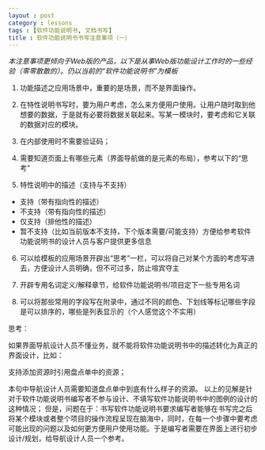 ```yaml
---
layout : post
category : lessons
tags : [软件功能说明书, 文档书写]
title : 软件功能说明书书写注意事项（一）
---
```


*本注意事项更倾向于Web版的产品，以下是从事Web版功能设计工作时的一些经验（零零散散的）。仍以当前的“软件功能说明书”为模板*

 1. 功能描述之应用场景中，重要的是场景，而不是界面操作。

 2. 在特性说明书写时，要为用户考虑，怎么来方便用户使用。让用户随时取到他想要的数据，于是就有必要将数据关联起来。写某一模块时，要考虑和它关联的数据对应的模块。

 3. 在内部使用时不需要验证码；

 4. 需要知道页面上有哪些元素（界面导航做的是元素的布局），参考以下的“思考”

 5. 特性说明中的描述（支持与不支持）

 + 支持（带有指向性的描述）
 + 不支持（带有指向性的描述）
 + 仅支持（排他性的描述）
 + 暂不支持（比如当前版本不支持，下个版本需要/可能支持）方便给参考软件功能说明书的设计人员与客户提供更多信息

 6. 可以给模板的应用场景开辟出“思考”一栏，可以将自己对某个方面的考虑写进去，方便设计人员明确，但不可过多，防止喧宾夺主

 7. 开辟专用名词定义/解释章节，给软件功能说明书/项目定下一些专用名词
 
 8. 可以将那些常用的字段写在附录中，通过不同的颜色、下划线等标记哪些字段是可以排序的，哪些是列表显示的（个人感觉这个不实用）

思考：

如果界面导航设计人员不懂业务，就不能将软件功能说明书中的描述转化为真正的界面设计，比如：

支持添加资源时引用盘点单中的资源；

本句中导航设计人员需要知道盘点单中到底有什么样子的资源。
以上的见解是针对于软件功能说明书编写者不参与设计、不填写软件功能说明书中的图例的设计的这种情况；
但是，问题在于：书写软件功能说明书要求编写者能够在书写完之后将某个模块或者整个项目的操作流程呈现在脑海中，同时，在每一个步骤中要考虑可能出现的问题以及如何更方便用户使用功能。于是编写者需要在界面上进行初步设计/规划，给导航设计人员一个参考。

